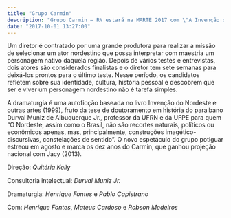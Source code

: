 ```yaml
---
title: "Grupo Carmin"
description: "Grupo Carmin – RN estará na MARTE 2017 com \"A Invenção do Nordeste\""
date: "2017-10-01 13:27:00"
---
```


Um diretor é contratado por uma grande produtora para realizar a missão de selecionar um ator nordestino que possa interpretar com maestria um personagem nativo daquela região. Depois de vários testes e entrevistas, dois atores são considerados finalistas e o diretor tem sete semanas para deixá-los prontos para o último teste. Nesse período, os candidatos refletem sobre sua identidade, cultura, história pessoal e descobrem que ser e viver um personagem nordestino não é tarefa simples.

A dramaturgia é uma autoficção baseada no livro Invenção do Nordeste e outras artes (1999), fruto da tese de doutoramento em história do paraibano Durval Muniz de Albuquerque Jr., professor da UFRN e da UFPE para quem “O Nordeste, assim como o Brasil, não são recortes naturais, políticos ou econômicos apenas, mas, principalmente, construções imagético-discursivas, constelações de sentido”. O novo espetáculo do grupo potiguar estreou em agosto e marca os dez anos do Carmin, que ganhou projeção nacional com Jacy (2013).

Direção: *Quitéria Kelly*

Consultoria intelectual: *Durval Muniz Jr.*

Dramaturgia: *Henrique Fontes* e *Pablo Capistrano*

Com: *Henrique Fontes*, *Mateus Cardoso* e *Robson Medeiros*
